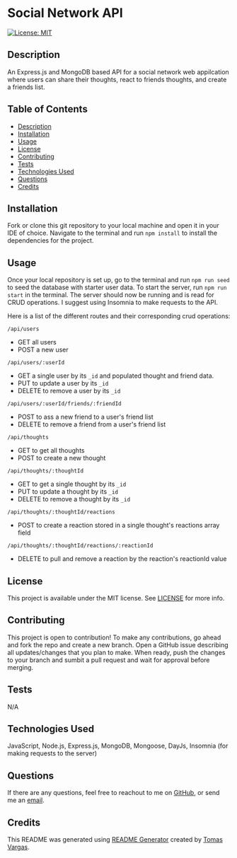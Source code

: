 # Social Network API
[![License: MIT](https://img.shields.io/badge/License-MIT-yellow.svg)](https://opensource.org/licenses/MIT)

## Description

An Express.js and MongoDB based API for a social network web appilcation where users can share their thoughts, react to friends thoughts, and create a friends list.

## Table of Contents

- [Description](#Description)
- [Installation](#Installation)
- [Usage](#Usage)
- [License](#License)
- [Contributing](#Contributing)
- [Tests](#Tests)
- [Technologies Used](#Technologies-Used)
- [Questions](#Questions)
- [Credits](#Credits)

## Installation

Fork or clone this git repository to your local machine and open it in your IDE of choice. Navigate to the terminal and run ```npm install``` to install the dependencies for the project. 

## Usage

Once your local repository is set up, go to the terminal and run ```npm run seed``` to seed the database with starter user data. To start the server, run ```npm run start``` in the terminal. The server should now be running and is read for CRUD operations. I suggest using Insomnia to make requests to the API. 

Here is a list of the different routes and their corresponding crud operations:

```/api/users ```
- GET all users
- POST a new user

```/api/users/:userId```
- GET a single user by its ```_id``` and populated thought and friend data.
- PUT to update a user by its ```_id```
- DELETE to remove a user by its ```_id```

```/api/users/:userId/friends/:friendId```
- POST to ass a new friend to a user's friend list
- DELETE to remove a friend from a user's friend list

```/api/thoughts```
- GET to get all thoughts
- POST to create a new thought

```/api/thoughts/:thoughtId```
- GET to get a single thought by its ```_id```
- PUT to update a thought by its ```_id```
- DELETE to remove a thought by its ```_id```

```/api/thoughts/:thoughtId/reactions```
- POST to create a reaction stored in a single thought's reactions array field

```/api/thoughts/:thoughtId/reactions/:reactionId```
- DELETE to pull and remove a reaction by the reaction's reactionId value

## License 

This project is available under the MIT license. See [LICENSE](./LICENSE) for more info.

## Contributing

This project is open to contribution! To make any contributions, go ahead and fork the repo and create a new branch. Open a GitHub issue describing all updates/changes that you plan to make. When ready, push the changes to your branch and sumbit a pull request and wait for approval before merging.

## Tests

N/A

## Technologies Used

JavaScript, Node.js, Express.js, MongoDB, Mongoose, DayJs, Insomnia (for making requests to the server)

## Questions

If there are any questions, feel free to reachout to me on [GitHub](https://github.com/tavargas9), or send me an [email](mailto:tavargas9@gmail.com).

## Credits

This README was generated using [README Generator](https://github.com/tavargas9/README-generator) created by [Tomas Vargas](https://github.com/tavargas9).
